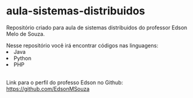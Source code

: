 # aula-sistemas-distribuidos

Repositório criado para aula de sistemas distribuidos do professor Edson Melo de Souza.<br>

  <tb>
    Nesse repositório você irá encontrar códigos nas linguagens:
    <li>  Java </li>
    <li>  Python </li>
    <li> PHP </li>
  </tb>
<br>

Link para o perfil do professo Edson no Github:<br>
https://github.com/EdsonMSouza
